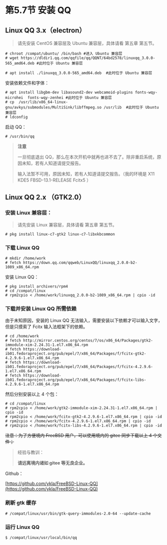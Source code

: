 # 第5.7节 安装 QQ

## Linux QQ 3.x（electron）

> 请先安装 CentOS 兼容层及 Ubuntu 兼容层，具体请看 第五章 第五节。

```
# chroot /compat/ubuntu/ /bin/bash #进入 Ubuntu 兼容层
# wget https://dldir1.qq.com/qqfile/qq/QQNT/64bd2578/linuxqq_3.0.0-565_amd64.deb #此时位于 Ubuntu 兼容层
```

```
# apt install ./linuxqq_3.0.0-565_amd64.deb  #此时位于 Ubuntu 兼容层
```

安装依赖文件和字体：

```
# apt install libgbm-dev libasound2-dev webcamoid-plugins fonts-wqy-microhei  fonts-wqy-zenhei #此时位于 Ubuntu 兼容层
# cp  /usr/lib/x86_64-linux-gnu/avkys/submodules/MultiSink/libffmpeg.so /usr/lib  #此时位于 Ubuntu 兼容层
# ldconfig
```
启动 QQ：

```
# /usr/bin/qq
```

>**注意**
>
>一旦彻底退出 QQ，那么在本次开机中就再也进不去了。除非重启系统，原因未知，若有人知道请提交报告。
>
>输入法暂不可用，原因未知，若有人知道请提交报告。（我的环境是 X11 KDE5 FBSD-13.1-RELEASE Fcitx5 ）

## Linux QQ 2.x （GTK2.0）

### **安装 Linux 兼容层：**

> 请先安装 Linux 兼容层，具体请看 第五章 第五节。

```
# pkg install linux-c7-gtk2 linux-c7-libxkbcommon
```

### 下载 Linux QQ

```
# mkdir /home/work
# fetch https://down.qq.com/qqweb/LinuxQQ/linuxqq_2.0.0-b2-1089_x86_64.rpm
```

安装 Linux QQ：

```
# pkg install archivers/rpm4
# cd /compat/linux
# rpm2cpio < /home/work/linuxqq_2.0.0-b2-1089_x86_64.rpm | cpio -id
```

### 下载并安装 Linux QQ 所需依赖

由于未知原因，安装的 Linux QQ 无法输入，需要安装以下依赖才可以输入文字，但是只摸索了 Fcitx 输入法框架下的依赖。

```
# cd /home/work
# fetch http://mirror.centos.org/centos/7/os/x86_64/Packages/gtk2-immodule-xim-2.24.31-1.el7.x86_64.rpm
# fetch https://download-ib01.fedoraproject.org/pub/epel/7/x86_64/Packages/f/fcitx-gtk2-4.2.9.6-1.el7.x86_64.rpm
# fetch https://download-ib01.fedoraproject.org/pub/epel/7/x86_64/Packages/f/fcitx-4.2.9.6-1.el7.x86_64.rpm
# fetch https://download-ib01.fedoraproject.org/pub/epel/7/x86_64/Packages/f/fcitx-libs-4.2.9.6-1.el7.x86_64.rpm
```

然后分别安装以上 4 个包：

```
# cd /compat/linux
# rpm2cpio < /home/work/gtk2-immodule-xim-2.24.31-1.el7.x86_64.rpm | cpio -id
# rpm2cpio < /home/work/fcitx-gtk2-4.2.9.6-1.el7.x86_64.rpm | cpio -id
# rpm2cpio < /home/work/fcitx-4.2.9.6-1.el7.x86_64.rpm | cpio -id
# rpm2cpio < /home/work/fcitx-libs-4.2.9.6-1.el7.x86_64.rpm | cpio -id
```

~~注意：为了方便境内 FreeBSD 用户，可以使用境内的 gitee 同步下载以上 4 个文件；~~

> 经验与教训：
>
> **请远离境内诸如 gitee 等无良企业。**

Github：

[https://github.com/ykla/FreeBSD-Linux-QQ](https://github.com/ykla/FreeBSD-Linux-QQ)

### 刷新 gtk 缓存

`# /compat/linux/usr/bin/gtk-query-immodules-2.0-64 --update-cache`

### 运行 Linux QQ

`$ /compat/linux/usr/local/bin/qq`
